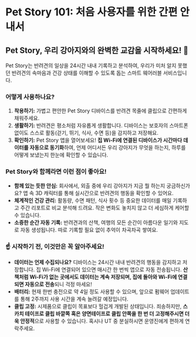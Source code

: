 # Pet Story 101: 처음 사용자를 위한 간편 안내서

## Pet Story, 우리 강아지와의 완벽한 교감을 시작하세요! 🐾

Pet Story는 반려견의 일상을 24시간 내내 기록하고 분석하여, 우리가 미처 알지 못했던 반려견의 속마음과 건강 상태를 이해할 수 있도록 돕는 스마트 웨어러블 서비스입니다.

### 어떻게 사용하나요?

1.  **착용하기:** 가볍고 편안한 Pet Story 디바이스를 반려견 목줄에 클립으로 간편하게 채워주세요.
2.  **생활하기:** 반려견은 평소처럼 자유롭게 생활합니다. 디바이스는 보호자의 스마트폰 없이도 스스로 활동(걷기, 뛰기, 식사, 수면 등)을 감지하고 저장해요.
3.  **확인하기:** Pet Story 앱을 열어보세요! **집 Wi-Fi에 연결된 디바이스가 시간마다 데이터를 자동으로 동기화**하여, 언제 어디서든 우리 강아지가 무엇을 하는지, 하루를 어떻게 보냈는지 한눈에 확인할 수 있습니다.

### Pet Story와 함께라면 이런 점이 좋아요!

* **함께 있는 듯한 안심:** 회사에서, 외출 중에 우리 강아지가 지금 뭘 하는지 궁금하신가요? 앱 속 3D 캐릭터를 통해 실시간으로 반려견의 행동을 확인할 수 있어요.
* **체계적인 건강 관리:** 활동량, 수면 패턴, 식사 횟수 등 중요한 데이터를 매일 기록하고 주간 리포트로 비교 분석해 드려요. 작은 변화도 놓치지 않고 더 세심하게 케어할 수 있습니다.
* **소중한 순간 자동 기록:** 반려견과의 산책, 여행의 모든 순간이 아름다운 일기와 지도로 자동 생성됩니다. 따로 기록할 필요 없이 추억이 차곡차곡 쌓여요.

### ☝️ 시작하기 전, 이것만은 꼭 알아주세요!

* **데이터는 언제 수집되나요?** 디바이스는 24시간 내내 반려견의 행동을 감지하고 저장합니다. 집 Wi-Fi에 연결되어 있으면 매시간 한 번씩 앱으로 자동 전송됩니다. **산책처럼 Wi-Fi가 없는 곳에서도 데이터는 계속 저장되며, 집에 돌아와 Wi-Fi에 연결되면 자동으로 전송**되니 걱정 마세요!
* **배터리:** 현재 한번 충전으로 약 4일 정도 사용할 수 있으며, 앞으로 펌웨어 업데이트를 통해 2주까지 사용 시간을 계속 늘려갈 예정입니다.
* **클립 고정:** 시제품으로 클립이 목표보다 헐겁게 개발된 상태입니다. 죄송하지만, **스카치 테이프로 클립 바깥쪽 혹은 양면테이프로 클립 안쪽을 한 번 더 고정해주시면 더욱 안정적**으로 사용할 수 있습니다. 혹시나 UT 중 분실하시면 운영진에게 편하게 연락주세요.
